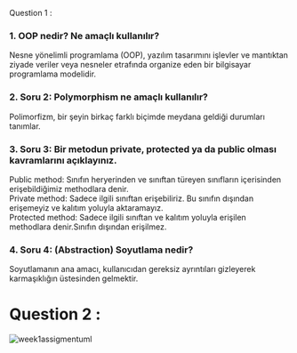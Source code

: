 Question 1 :
### 1. OOP nedir? Ne amaçlı kullanılır?
Nesne yönelimli programlama (OOP), yazılım tasarımını işlevler ve mantıktan ziyade veriler veya nesneler etrafında organize eden bir bilgisayar programlama modelidir.
### 2. Soru 2: Polymorphism ne amaçlı kullanılır?
Polimorfizm, bir şeyin birkaç farklı biçimde meydana geldiği durumları tanımlar.
### 3. Soru 3: Bir metodun private, protected ya da public olması kavramlarını açıklayınız.
Public method: Sınıfın heryerinden ve sınıftan türeyen sınıfların içerisinden erişebildiğimiz methodlara denir. <br />
Private method: Sadece ilgili sınıftan erişebiliriz. Bu sınıfın dışından erişemeyiz ve kalıtım yoluyla aktaramayız. <br />
Protected method: Sadece ilgili sınıftan ve kalıtım yoluyla erişilen methodlara denir.Sınıfın dışından erişilmez.
### 4. Soru 4: (Abstraction) Soyutlama nedir?
Soyutlamanın ana amacı, kullanıcıdan gereksiz ayrıntıları gizleyerek karmaşıklığın üstesinden gelmektir.
# Question 2 : 
![week1assigmentuml](https://user-images.githubusercontent.com/73027559/174432029-82e92385-4255-4f52-a89a-1a2e4f891d35.png)
